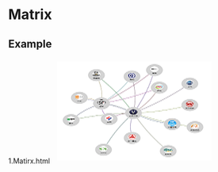 # Matrix


## Example
1.Matirx.html
<img src="https://github.com/azcvcza/gojs-Sample/blob/master/img/company.png"  hspace="10" vspace="6">
</br>
